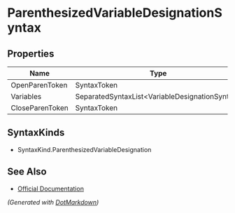 # ParenthesizedVariableDesignationSyntax

## Properties

| Name            | Type                                            |
| --------------- | ----------------------------------------------- |
| OpenParenToken  | SyntaxToken                                     |
| Variables       | SeparatedSyntaxList\<VariableDesignationSyntax> |
| CloseParenToken | SyntaxToken                                     |

## SyntaxKinds

* SyntaxKind\.ParenthesizedVariableDesignation

## See Also

* [Official Documentation](https://docs.microsoft.com/en-us/dotnet/api/microsoft.codeanalysis.csharp.syntax.parenthesizedvariabledesignationsyntax)


*\(Generated with [DotMarkdown](http://github.com/JosefPihrt/DotMarkdown)\)*